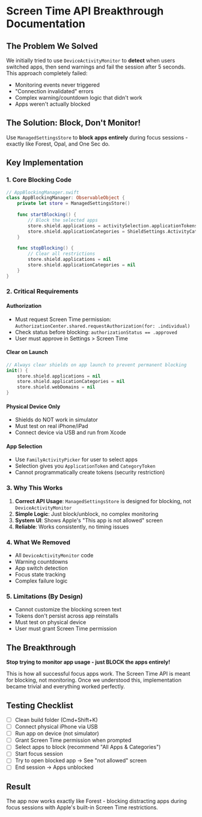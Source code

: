 # Screen Time API Breakthrough Documentation

## The Problem We Solved
We initially tried to use `DeviceActivityMonitor` to **detect** when users switched apps, then send warnings and fail the session after 5 seconds. This approach completely failed:
- Monitoring events never triggered
- "Connection invalidated" errors
- Complex warning/countdown logic that didn't work
- Apps weren't actually blocked

## The Solution: Block, Don't Monitor!
Use `ManagedSettingsStore` to **block apps entirely** during focus sessions - exactly like Forest, Opal, and One Sec do.

## Key Implementation

### 1. Core Blocking Code
```swift
// AppBlockingManager.swift
class AppBlockingManager: ObservableObject {
    private let store = ManagedSettingsStore()
    
    func startBlocking() {
        // Block the selected apps
        store.shield.applications = activitySelection.applicationTokens
        store.shield.applicationCategories = ShieldSettings.ActivityCategoryPolicy.specific(activitySelection.categoryTokens)
    }
    
    func stopBlocking() {
        // Clear all restrictions
        store.shield.applications = nil
        store.shield.applicationCategories = nil
    }
}
```

### 2. Critical Requirements

#### Authorization
- Must request Screen Time permission: `AuthorizationCenter.shared.requestAuthorization(for: .individual)`
- Check status before blocking: `authorizationStatus == .approved`
- User must approve in Settings > Screen Time

#### Clear on Launch
```swift
// Always clear shields on app launch to prevent permanent blocking
init() {
    store.shield.applications = nil
    store.shield.applicationCategories = nil
    store.shield.webDomains = nil
}
```

#### Physical Device Only
- Shields do NOT work in simulator
- Must test on real iPhone/iPad
- Connect device via USB and run from Xcode

#### App Selection
- Use `FamilyActivityPicker` for user to select apps
- Selection gives you `ApplicationToken` and `CategoryToken`
- Cannot programmatically create tokens (security restriction)

### 3. Why This Works

1. **Correct API Usage**: `ManagedSettingsStore` is designed for blocking, not `DeviceActivityMonitor`
2. **Simple Logic**: Just block/unblock, no complex monitoring
3. **System UI**: Shows Apple's "This app is not allowed" screen
4. **Reliable**: Works consistently, no timing issues

### 4. What We Removed
- All `DeviceActivityMonitor` code
- Warning countdowns
- App switch detection
- Focus state tracking
- Complex failure logic

### 5. Limitations (By Design)
- Cannot customize the blocking screen text
- Tokens don't persist across app reinstalls
- Must test on physical device
- User must grant Screen Time permission

## The Breakthrough
**Stop trying to monitor app usage - just BLOCK the apps entirely!**

This is how all successful focus apps work. The Screen Time API is meant for blocking, not monitoring. Once we understood this, implementation became trivial and everything worked perfectly.

## Testing Checklist
- [ ] Clean build folder (Cmd+Shift+K)
- [ ] Connect physical iPhone via USB
- [ ] Run app on device (not simulator)
- [ ] Grant Screen Time permission when prompted
- [ ] Select apps to block (recommend "All Apps & Categories")
- [ ] Start focus session
- [ ] Try to open blocked app → See "not allowed" screen
- [ ] End session → Apps unblocked

## Result
The app now works exactly like Forest - blocking distracting apps during focus sessions with Apple's built-in Screen Time restrictions.